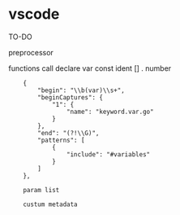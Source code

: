 # vscode

TO-DO

preprocessor

functions
call
declare var const
ident
[]
.
number

		{
			"begin": "\\b(var)\\s+",
			"beginCaptures": {
				"1": {
					"name": "keyword.var.go"
				}
			},
			"end": "(?!\\G)",
			"patterns": [
				{
					"include": "#variables"
				}
			]
		},

        param list

        custum metadata